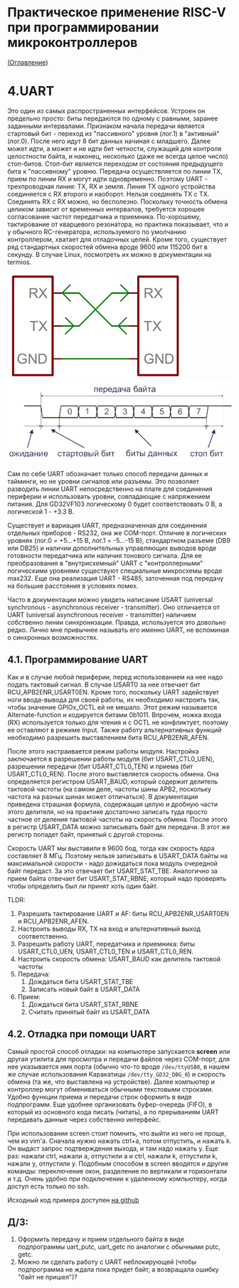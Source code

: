 # Практическое применение RISC-V при программировании микроконтроллеров

[(Оглавление)](index.md)

# 4.UART

Это один из самых распространенных интерфейсов. Устроен он предельно просто: биты передаются по одному с равными, заранее заданными интервалами. Признаком начала передачи является стартовый бит - переход из "пассивного" уровня (лог.1) в "активный" (лог.0). После него идут 8 бит данных начиная с младшего. Далее может идти, а может и не идти бит четности, служащий для контроля целостности байта, и наконец, несколько (даже не всегда целое число) стоп-битов. Стоп-бит является переходом от состояния предыдущего бита к "пассивному" уровню. Передача осуществляется по линии TX, прием по линии RX и могут идти одновременно. Поэтому UART - трехпроводная линия: TX, RX и земля. Линия TX одного устройства соединяется с RX второго и наоборот. Нельзя соединять TX с TX. Соединять RX с RX можно, но бесполезно. Поскольку точность обмена целиком зависит от временных интервалов, требуется хорошее согласование частот передатчика и приемника. По-хорошему, тактирование от кварцевого резонатора, но практика показывает, что и у обычного RC-генератора, используемого по умолчанию контроллером, хватает для отладочных целей. Кроме того, существует ряд стандартных скоростей обмена вроде 9600 или 115200 бит в секунду. В случае Linux, посмотреть их можно в документации на termios.

![соединение двух устройств по UART](files/uart_connection.png)
![осциллограмма передачи одного байта](files/uart_structure.png)

Сам по себе UART обозначает только способ передачи данных и тайминги, но не уровни сигналов или разъемы. Это позволяет разводить линии UART непосредственно на плате для соединения периферии и использовать уровни, совпадающие с напряжением питания. Для GD32VF103 логическому 0 будет соответствовать 0 В, а логической 1 - +3.3 В.

Существует и вариация UART, предназначенная для соединения отдельных приборов - RS232, она же COM-порт. Отличие в логических уровнях (лог.0 = +5...+15 В, лог.1 = -5...-15 В), стандартном разъеме (DB9 или DB25) и наличии дополнительных управляющих выводов вроде готовности передатчика или наличия тонового сигнала. Для ее преобразования в "внутрисхемный" UART с "контроллерными" логическими уровнями существуют специальные микросхемы вроде max232. Еще она реализация UART - RS485, заточенная под передачу на большие расстояния в условиях помех.

Часто в документации можно увидеть написание USART (universal synchronous - asynchronous receiver - transmitter). Оно отличается от UART (universal asynchronous receiver - transmitter) наличием собственно линии синхронизации. Правда, используется это довольно редко. Лично мне привычнее называть его именно UART, не вспоминая о синхронных возможностях.

## 4.1. Программирование UART

Как и в случае любой периферии, перед использованием на нее надо подать тактовый сигнал. В случае USART0 за нее отвечает бит RCU_APB2ENR_USART0EN. Кроме того, поскольку UART задействует ноги ввода-вывода для своей работы, их необходимо настроить так, чтобы значение GPIOx_OCTL ей не мешало. Этот режим называется Alternate-function и кодируется битами 0b1011. Впрочем, ножка входа (RX) используется только для чтения и с OCTL не конфликтует, поэтому ее оставляют в режиме Input. Также работу альтернативных функций необходимо разрешить выставлением бита RCU_APB2ENR_AFEN.

После этого настраивается режим работы модуля. Настройка заключается в разрешении работы модуля (бит USART_CTL0_UEN), разрешении передачи (бит USART_CTL0_TEN) и приема (бит USART_CTL0_REN). После этого выставляется скорость обмена. Она определяется регистром USART_BAUD, который содержит делитель тактовой частоты (на самом деле, частоты шины APB2, поскольку частота на разных шинах может отличаться). В документации приведена страшная формула, содержащая целую и дробную части этого делителя, но на практике достаточно записать туда просто частное от деления тактовой частоты на скорость обмена. После этого в регистр USART_DATA можно записывать байт для передачи. В этот же регистр попадет байт, принятый с другой стороны.

Скорость UART мы выставили в 9600 бод, тогда как скорость ядра составляет 8 МГц. Поэтому нельзя записывать в USART_DATA байты на максимальной скорости - надо дожидаться пока модуль очередной байт передаст. За это отвечает бит USART_STAT_TBE. Аналогично за прием байта отвечает бит USART_STAT_RBNE, который надо проверять чтобы определить был ли принят хоть один байт.

TLDR:
	
1. Разрешить тактирование UART и AF: биты  RCU_APB2ENR_USART0EN и  RCU_APB2ENR_AFEN.
2. Настроить выводы RX, TX на вход и альтернативный выход соответственно.
3. Разрешить работу UART, передатчика и приемника: биты USART_CTL0_UEN,  USART_CTL0_TEN и  USART_CTL0_REN.
4. Настроить скорость обмена: USART_BAUD как делитель тактовой частоты
5. Передача:
    1. Дождаться бита USART_STAT_TBE
    2. Записать новый байт в USART_DATA
6. Прием:
    1. Дождаться бита USART_STAT_RBNE
    2. Считать принятый байт из USART_DATA

## 4.2. Отладка при помощи UART

Самый простой способ отладки: на компьютере запускается **screen** или другая утилита для просмотра и передачи файлов через COM-порт, для нее указывается имя порта (обычно что-то вроде ````/dev/ttyUSB0````, в нашем же случае использования Каракатицы ```/dev/tty_GD32_DBG_0```) и скорость обмена (та же, что выставлена на устройстве). Далее компьютер и контроллер могут обмениваться обычными текстовыми строками. Удобно функции приема и передачи строк оформить в виде подпрограмм. Еще удобнее организовать буфер-очередь (FIFO), в который из основного кода писать (читать), а по прерываниям UART передавать данные через собственно интерфейс.

При использовании screen стоит помнить, что выйти из него не проще, чем из vim'а. Сначала нужно нажать ctrl+a, потом отпустить, и нажать k. Он выдаст запрос подтверждения выхода, и там надо нажать y. Еще раз: нажали ctrl, нажали a, отпустили a и ctrl, нажали k, отпустили k, нажали y, отпустили y. Подобным способом в screen вводятся и другие команды: переключение окон, разделение по вертикали и горизонтали и т.д. Очень удобно при подключении к удаленному компьютеру, когда доступ есть только по ssh.

Исходный код примера доступен [на github](https://github.com/KarakatitsaRISCV/riscv-asm/tree/main/4.interrupt)

## Д/З:

1. Оформить передачу и прием отдельного байта в виде подпрограммы uart_putc, uart_getc по аналогии с обычными putc, getc.
2. Можно ли сделать работу с UART неблокирующей (чтобы подпрограмма не ждала пока придет байт, а возвращала ошибку "байт не пришел")?
